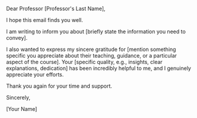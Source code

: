 Dear Professor [Professor's Last Name],

I hope this email finds you well.

I am writing to inform you about [briefly state the information you need to convey].

I also wanted to express my sincere gratitude for [mention something specific you appreciate about their teaching, guidance, or a particular aspect of the course]. Your [specific quality, e.g., insights, clear explanations, dedication] has been incredibly helpful to me, and I genuinely appreciate your efforts.

Thank you again for your time and support.

Sincerely,

[Your Name]